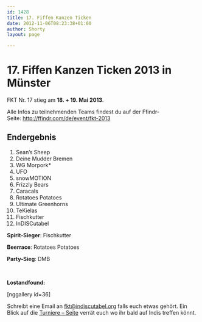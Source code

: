 ```yaml
---
id: 1428
title: 17. Fiffen Kanzen Ticken
date: 2012-11-06T08:23:38+01:00
author: Shorty
layout: page

---
```

# 17. Fiffen Kanzen Ticken 2013 in Münster

FKT Nr. 17 stieg am **18. + 19. Mai 2013**.

Alle Infos zu teilnehmenden Teams findest du auf der Ffindr-Seite: <http://ffindr.com/de/event/fkt-2013>

## Endergebnis

  1. <span style="line-height: 13px;">Sean&#8217;s Sheep</span>
  2. Deine Mudder Bremen
  3. WG Morpork*
  4. UFO
  5. snowMOTION
  6. Frizzly Bears
  7. Caracals
  8. Rotatoes Potatoes
  9. Ultimate Greenhorns
 10. TeKielas
 11. Fischkutter
 12. InDISCutabel

**Spirit-Sieger**: Fischkutter

**Beerrace**: Rotatoes Potatoes

**Party-Sieg**: DMB

&nbsp;

**Lostandfound:**

[nggallery id=36]

Schreibt eine Email an fkt@indiscutabel.org falls euch etwas gehört. Ein Blick auf die [Turniere &#8211; Seite](/turniere/ "Turniere") verrät euch wo ihr bald auf Indis treffen könnt.

&nbsp;